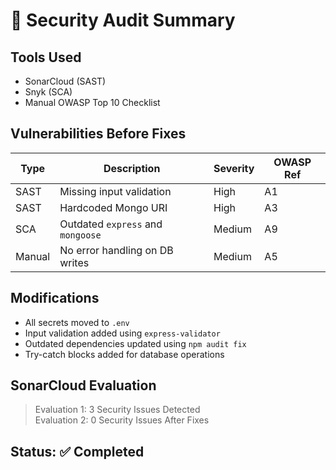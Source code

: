 # 🔐 Security Audit Summary 

## Tools Used
- SonarCloud (SAST)
- Snyk (SCA)
- Manual OWASP Top 10 Checklist

## Vulnerabilities Before Fixes
| Type       | Description                           | Severity | OWASP Ref |
|------------|---------------------------------------|----------|-----------|
| SAST       | Missing input validation              | High     | A1        |
| SAST       | Hardcoded Mongo URI                   | High     | A3        |
| SCA        | Outdated `express` and `mongoose`     | Medium   | A9        |
| Manual     | No error handling on DB writes        | Medium   | A5        |

## Modifications
- All secrets moved to `.env`
- Input validation added using `express-validator`
- Outdated dependencies updated using `npm audit fix`
- Try-catch blocks added for database operations

## SonarCloud Evaluation
> Evaluation 1: 3 Security Issues Detected  
> Evaluation 2: 0 Security Issues After Fixes

## Status: ✅ Completed
